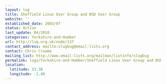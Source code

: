 ```yaml
---
layout: lug
title: Sheffield Linux User Group and BSD User Group
website: ''
established_date: 2003/07
status: Active
last_update: 04/2010
categories: Yorkshire-and-Humber
url: http://lug.org.uk/node/137
contact_address: mailto:slugbug@email-lists.org
contact: Chris Croome
mailing_list: http://www.email-lists.org/mailman/listinfo/slugbug
permalink: lugs/Yorkshire-and-Humber/Sheffield Linux User Group and BSD User Group/
location:
  latitude: 53.38
  longitude: -1.46
---
```

